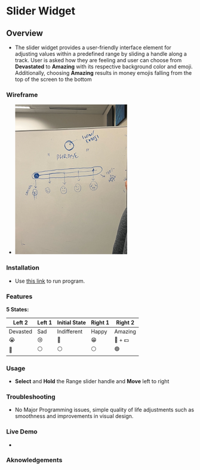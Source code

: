 # Slider Widget

## Overview
- The slider widget provides a user-friendly interface element for adjusting values within a predefined range by sliding a handle along a track. User is asked how they are feeling and user can choose from **Devastated** to **Amazing** with its respective background color and emoji. Additionally, choosing **Amazing** results in money emojis falling from the top of the screen to the bottom

### Wireframe
- <img src="images/IMG_6194.jpg" alt="wireframe" width="300"/>

### Installation
- Use [this link](https://html-preview.github.io/?url=https://github.com/cse110-sp24-group18/warmup-exercise/blob/slider-full-implementation/slider/slider-widget.html) to run program.

### Features

**5 States:**

| Left 2 | Left 1 | Initial State | Right 1 | Right 2  |
|----------|----------|----------|----------|----------|
|    Devasted |    Sad|    Indifferent |    Happy |    Amazing |
|      😭  |    😢  |    🫤          |    😁    |    🤣 + 💵|
|    🔵 |   ⚪️ |     ⚪️ |     ⚪️ |    🟢 |


### Usage
- **Select** and **Hold** the Range slider handle and **Move** left to right 

### Troubleshooting
- No Major Programming issues, simple quality of life adjustments such as smoothness and improvements in visual design.

### Live Demo
- 

### Aknowledgements
